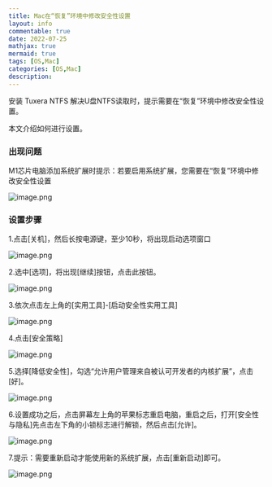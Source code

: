 ```yaml
---
title: Mac在“恢复”环境中修改安全性设置
layout: info
commentable: true
date: 2022-07-25
mathjax: true
mermaid: true
tags: [OS,Mac]
categories: [OS,Mac]
description:
---
```


安装 Tuxera NTFS 解决U盘NTFS读取时，提示需要在“恢复”环境中修改安全性设置。

本文介绍如何进行设置。

<!--more-->

### 出现问题

M1芯片电脑添加系统扩展时提示：若要启用系统扩展，您需要在“恢复”环境中修改安全性设置

![image.png](/images/2022/07/1637896414929138.png)

### 设置步骤

1.点击[关机]，然后长按电源键，至少10秒，将出现启动选项窗口

![image.png](/images/2022/07/1637896449879561.png)

2.选中[选项]，将出现[继续]按钮，点击此按钮。

![image.png](/images/2022/07/1637896476266916.png)

3.依次点击左上角的[实用工具]-[启动安全性实用工具]

![image.png](/images/2022/07/1637896495272020.png)

4.点击[安全策略]

![image.png](/images/2022/07/1637896511329773.png)

5.选择[降低安全性]，勾选“允许用户管理来自被认可开发者的内核扩展”，点击[好]。

![image.png](/images/2022/07/1637896535966876.png)

6.设置成功之后，点击屏幕左上角的苹果标志重启电脑，重启之后，打开[安全性与隐私]先点击左下角的小锁标志进行解锁，然后点击[允许]。

![image.png](/images/2022/07/1638762209216160.png)

7.提示：需要重新启动才能使用新的系统扩展，点击[重新启动]即可。

![image.png](/images/2022/07/1637896574895476-20220725010817619.png)
